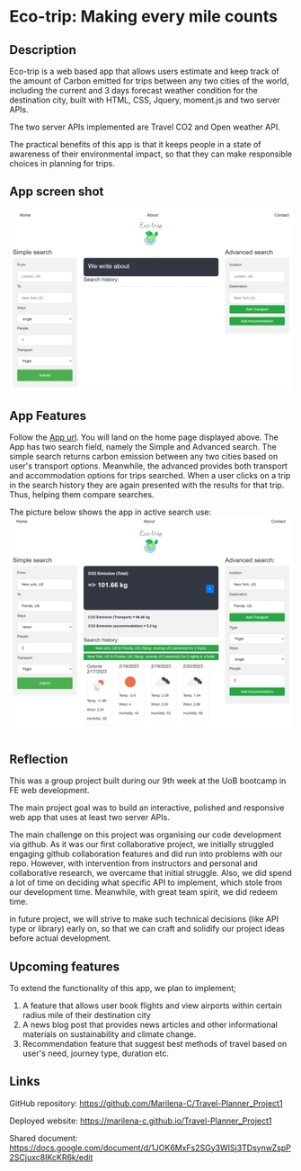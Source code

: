 # Eco-trip: Making every mile counts

## Description 
Eco-trip is a web based app that allows users estimate and keep track of the amount of Carbon emitted for trips between any two cities of the world, including the current and 3 days forecast weather condition for the destination city, built with HTML, CSS, Jquery, moment.js and two server APIs. 

The two server APIs implemented are Travel CO2 and Open weather API. 

The practical benefits of this app is that it keeps people in a state of awareness of their environmental impact, so that they can make responsible choices in planning for trips. 

## App screen shot
![home page of the App](./assets/images/home-page.png)

## App Features
Follow the [App url](https://marilena-c.github.io/Travel-Planner_Project1). You will land on the home page displayed above. The App has two search field, namely the Simple and Advanced search. The simple search returns carbon emission between any two cities based on user's transport options. Meanwhile, the advanced provides both transport and accommodation options for trips searched. 
When a user clicks on a trip in the search history they are again presented with the results for that trip. Thus, helping them compare searches. 

The picture below shows the app in active search use:
![](./assets/images/App%20screenshot.png)


## Reflection
This was a group project built during our 9th week at the UoB bootcamp in FE web development. 

The main project goal was to build an interactive, polished and responsive web app that uses at least two server APIs. 

The main challenge on this project was organising our code development via github. As it was our first collaborative project, we initially struggled engaging github collaboration features and did run into problems with our repo. However, with intervention from instructors and personal and collaborative research, we overcame that initial struggle. Also, we did spend a lot of time on deciding what specific API to implement, which stole from our development time. Meanwhile, with great team spirit, we did redeem time. 

in future project, we will strive to make such technical decisions (like API type or library) early on, so that we can craft and solidify our project ideas before actual development. 

## Upcoming features 
To extend the functionality of this app, we plan to implement;
1. A feature that allows user book flights and view airports within certain radius mile of their destination city
2. A news blog post that provides news articles and other informational materials on sustainability and climate change.
3. Recommendation feature that suggest best methods of travel based on user's need, journey type, duration etc. 


 ## Links
GitHub repository: https://github.com/Marilena-C/Travel-Planner_Project1

Deployed website: https://marilena-c.github.io/Travel-Planner_Project1

Shared document: https://docs.google.com/document/d/1JOK6MxFs2SGy3WISj3TDsynwZspP2SCjuxc8IKcKR6k/edit
